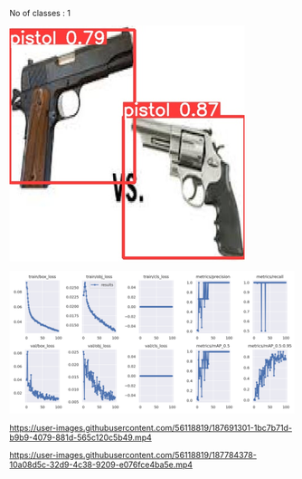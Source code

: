 No of classes : 1

![Detection Snip 1](images/pistol_snip1.jpg)


![Results](https://github.com/sarthakmishraa/pistol_detection/blob/main/runs/train/results.png)

https://user-images.githubusercontent.com/56118819/187691301-1bc7b71d-b9b9-4079-881d-565c120c5b49.mp4



https://user-images.githubusercontent.com/56118819/187784378-10a08d5c-32d9-4c38-9209-e076fce4ba5e.mp4

